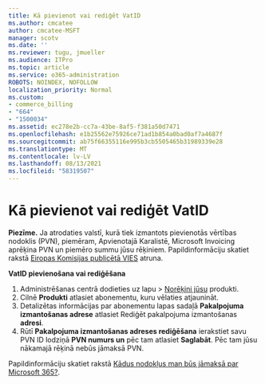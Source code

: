 ```yaml
---
title: Kā pievienot vai rediģēt VatID
ms.author: cmcatee
author: cmcatee-MSFT
manager: scotv
ms.date: ''
ms.reviewer: tugu, jmueller
ms.audience: ITPro
ms.topic: article
ms.service: o365-administration
ROBOTS: NOINDEX, NOFOLLOW
localization_priority: Normal
ms.custom:
- commerce_billing
- "664"
- "1500034"
ms.assetid: ec278e2b-cc7a-43be-8af5-f381a50d7471
ms.openlocfilehash: e1b25562e75926ce71ad1b854a0bad0af7a4687f
ms.sourcegitcommit: ab75f66355116e995b3cb5505465b31989339e28
ms.translationtype: MT
ms.contentlocale: lv-LV
ms.lasthandoff: 08/13/2021
ms.locfileid: "58319507"
---
```

# <a name="how-to-add-or-edit-a-vatid"></a>Kā pievienot vai rediģēt VatID

**Piezīme.** Ja atrodaties valstī, kurā tiek izmantots pievienotās vērtības nodoklis (PVN), piemēram, Apvienotajā Karalistē, Microsoft Invoicing aprēķina PVN un piemēro summu jūsu rēķiniem. Papildinformāciju skatiet rakstā [Eiropas Komisijas publicētā VIES](https://go.microsoft.com/fwlink/p/?LinkID=841741) atruna.

**VatID pievienošana vai rediģēšana**

1. Administrēšanas centrā dodieties  uz lapu \> [Norēķini jūsu](https://go.microsoft.com/fwlink/p/?linkid=842054) produkti.
2. Cilnē **Produkti** atlasiet abonementu, kuru vēlaties atjaunināt.
3. Detalizētas informācijas par abonementu lapas sadaļā **Pakalpojuma izmantošanas adrese** atlasiet Rediģēt pakalpojuma izmantošanas **adresi**.
4. Rūtī **Pakalpojuma izmantošanas adreses rediģēšana** ierakstiet savu PVN ID lodziņā **PVN numurs un** pēc tam atlasiet **Saglabāt**. Pēc tam jūsu nākamajā rēķinā nebūs jāmaksā PVN.

Papildinformāciju skatiet rakstā [Kādus nodokļus man būs jāmaksā par Microsoft 365?](https://docs.microsoft.com/microsoft-365/commerce/billing-and-payments/tax-information#what-tax-will-i-be-charged).